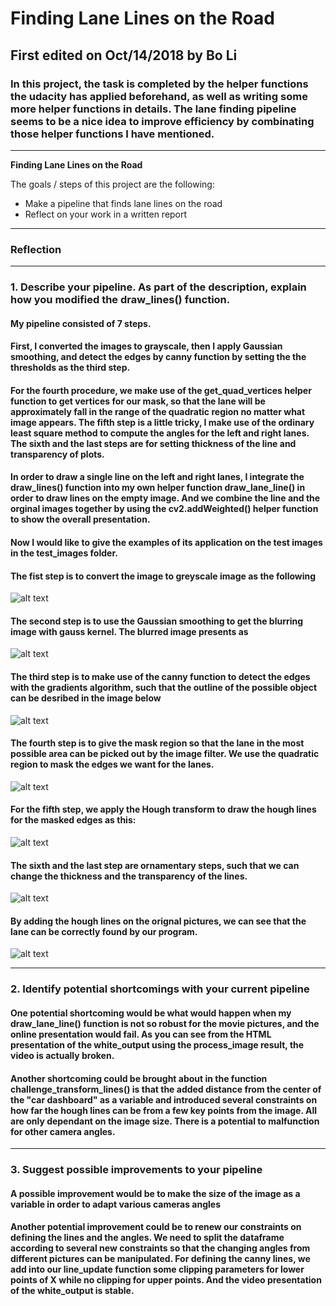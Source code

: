 # **Finding Lane Lines on the Road** 

## First edited on Oct/14/2018 by Bo Li

### In this project, the task is completed by the helper functions the udacity has applied beforehand, as well as writing some more helper functions in details. The lane finding pipeline seems to be a nice idea to improve efficiency by combinating those helper functions I have mentioned.

---

**Finding Lane Lines on the Road**

The goals / steps of this project are the following:
* Make a pipeline that finds lane lines on the road
* Reflect on your work in a written report


[//]: # (Image References)

[image1]: ./test_images_output/gray.jpg "Grayscale"

[image2]: ./test_images_output/blur.jpg "Gaussian_smooth"

[image3]: ./test_images_output/edges.jpg "Canny_edges"

[image4]: ./test_images_output/masked.jpg "Quadratic_masked"

[image5]: ./test_images_output/hough.jpg "Hough_transform"

[image6]: ./test_images_output/lines.jpg "Fitting_lines"

[image7]: ./test_images_output/solidWhiteCurve.jpg "SolidWhiteCurves"



---



### Reflection

---

### 1. Describe your pipeline. As part of the description, explain how you modified the draw_lines() function.



#### My pipeline consisted of 7 steps. 

#### First, I converted the images to grayscale, then I apply Gaussian smoothing, and detect the edges by canny function by setting the the thresholds as the third step.

#### For the fourth procedure, we make use of the get_quad_vertices helper function to get vertices for our mask, so that the lane will be approximately fall in the range of the quadratic region no matter what image appears. The fifth step is a little tricky, I make use of the ordinary least square method to compute the angles for the left and right lanes. The sixth and the last steps are for setting thickness of the line and transparency of plots.


#### In order to draw a single line on the left and right lanes, I integrate the draw_lines() function into my own helper function draw_lane_line() in order to draw lines on the empty image. And we combine the line and the orginal images together by using the cv2.addWeighted() helper function to show the overall presentation.

#### Now I would like to give the examples of its application on the test images in the test_images folder.


#### The fist step is to convert the image to greyscale image as the following 

 
![alt text][image1]

#### The second step is to use the Gaussian smoothing to get the blurring image with gauss kernel. The blurred image presents as 

![alt text][image2]

#### The third step is to make use of the canny function to detect the edges with the gradients algorithm, such that the outline of the possible object can be desribed in the image below
![alt text][image3]

#### The fourth step is to give the mask region so that the lane in the most possible area can be picked out by the image filter. We use the quadratic region to mask the edges we want for the lanes.
![alt text][image4]

#### For the fifth step, we apply the Hough transform to draw the hough lines for the masked edges as this:
![alt text][image5]

#### The sixth and the last step are ornamentary steps, such that we can change the thickness and the transparency of the lines.
![alt text][image6]

#### By adding the hough lines on the orignal pictures, we can see that the lane can be correctly found by our program.
![alt text][image7]

---

### 2. Identify potential shortcomings with your current pipeline


#### One potential shortcoming would be what would happen when my draw_lane_line() function is not so robust for the movie pictures, and the online presentation would fail. As you can see from the HTML presentation of the white_output using the process_image result, the video is actually broken.


#### Another shortcoming could be brought about in the function challenge_transform_lines() is that the added distance from the center of the "car dashboard" as a variable and introduced several constraints on how far the hough lines can be from a few key points from the image. All are only dependant on the image size. There is a potential to malfunction for other camera angles.
  
    
---


### 3. Suggest possible improvements to your pipeline

#### A possible improvement would be to make the size of the image as a variable in order to adapt various  cameras angles

#### Another potential improvement could be to renew our constraints on defining the lines and the angles. We need to split the dataframe according to several new constraints so that the changing angles from different pictures can be manipulated. For defining the canny lines, we add into our line_update function some clipping parameters for lower points of X while no clipping for upper points. And the video presentation of the white_output is stable.

